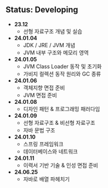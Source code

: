 ## Status: Developing

+ <strong>23.12</strong>
    + 선형 자료구조 개념 및 실습
+ <strong>24.01.04</strong>
    + JDK / JRE / JVM 개념
    + JVM 내부 구조와 메모리 영역
+ <strong>24.01.05</strong>
    + JVM Class Loader 동작 및 초기화
    + 가비지 컬렉션 동작 원리와 GC 종류
+ <strong>24.01.06</strong>
    + 객체지향 면접 준비
    + JVM 면접 준비
+ <strong>24.01.08</strong>
  + 디자인 패턴 & 프로그래밍 패러다임
+ <strong>24.01.09</strong>
  + 선형 자료구조 & 비선형 자료구조
  + 자바 문법 구조
+ <strong>24.01.10</strong>
  + 스프링 프레임워크
  + 데이터베이스와 네트워크
+ <strong>24.01.11</strong>
  + 이력서 기반 기술 & 인성 면접 준비
+ <strong>24.06.25</strong>
  + 자바로 배열 파헤치기